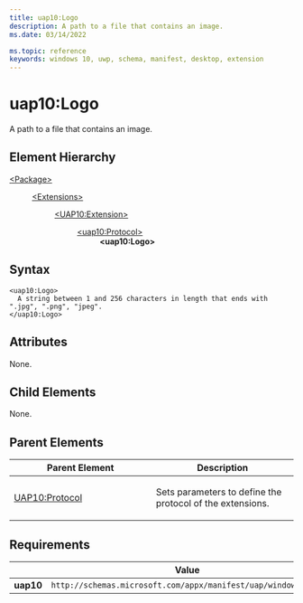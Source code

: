 ```yaml
---
title: uap10:Logo
description: A path to a file that contains an image.
ms.date: 03/14/2022

ms.topic: reference
keywords: windows 10, uwp, schema, manifest, desktop, extension 
---
```


# uap10:Logo

A path to a file that contains an image.

## Element Hierarchy
<dl>
<dt><a href="element-package.md">&lt;Package&gt;</a></dt>
<dd>
<dl>
<dt><a href="element-1-extensions.md">&lt;Extensions&gt;</a></dt>
<dd>
<dl>
<dt><a href="element-uap10-package-extension.md">&lt;UAP10:Extension&gt;</a></dt>
<dd>
<dl>
<dt><a href="element-uap10-protocol.md">&lt;uap10:Protocol&gt;</a></dt>
<dd><b>&lt;uap10:Logo&gt;</b></dd>
</dl>
</dd>
</dl>
</dd>
</dl>
</dd>
</dl>
</dd>
</dl>
</dd>
</dl>

## Syntax
```syntax
<uap10:Logo>
  A string between 1 and 256 characters in length that ends with ".jpg", ".png", "jpeg".
</uap10:Logo>
```

## Attributes

None.

## Child Elements

None.

## Parent Elements

<table>
<colgroup>
<col width="50%" />
<col width="50%" />
</colgroup>
<thead>
<tr class="header">
<th>Parent Element</th>
<th>Description</th>
</tr>
</thead>
<tbody>
<tr class="odd">
<td><a href="element-uap10-protocol.md">UAP10:Protocol</a> </td>
<td><p>Sets parameters to define the protocol of the extensions.</p></td>
</tr>
</tbody>
</table>

## Requirements
|   | Value |
|--|--|
| **uap10** | `http://schemas.microsoft.com/appx/manifest/uap/windows10/10` |